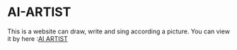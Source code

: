 # AI-ARTIST
This is a website can draw, write and sing according a picture.
You can view it by here :[AI ARTIST](http://144.202.114.239)
